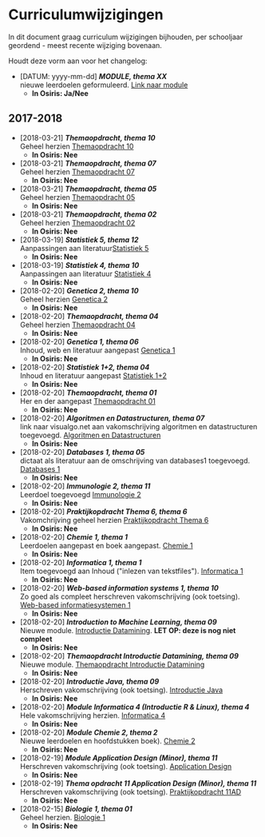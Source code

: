 # Curriculumwijzigingen

In dit document graag curriculum wijzigingen bijhouden, per schooljaar geordend - meest recente wijziging bovenaan. 

Houdt deze vorm aan voor het changelog:

- [DATUM: yyyy-mm-dd] *__MODULE, thema XX__*  
    nieuwe leerdoelen geformuleerd. [Link naar module](\#)
    - __In Osiris: Ja/Nee__

## 2017-2018

- [2018-03-21] *__Themaopdracht, thema 10__*  
    Geheel herzien [Themaopdracht 10](thema-10/praktijkopdracht10.md)
    - __In Osiris: Nee__
- [2018-03-21] *__Themaopdracht, thema 07__*  
    Geheel herzien [Themaopdracht 07](thema-02/praktijkopdracht07.md)
    - __In Osiris: Nee__
- [2018-03-21] *__Themaopdracht, thema 05__*   
    Geheel herzien [Themaopdracht 05](thema-05/praktijkopdracht05.md)
    - __In Osiris: Nee__
- [2018-03-21] *__Themaopdracht, thema 02__*   
    Geheel herzien [Themaopdracht 02](thema-02/praktijkopdracht02.md)
    - __In Osiris: Nee__
- [2018-03-19] *__Statistiek 5, thema 12__*   
    Aanpassingen aan literatuur[Statistiek 5](thema-12/statistiek5.md)
    - __In Osiris: Nee__
- [2018-03-19] *__Statistiek 4, thema 10__*   
    Aanpassingen aan literatuur [Statistiek 4](thema-10/statistiek4.md)
    - __In Osiris: Nee__
- [2018-02-20] *__Genetica 2, thema 10__*   
    Geheel herzien [Genetica 2](thema-10/genetica2.md)
    - __In Osiris: Nee__
- [2018-02-20] *__Themaopdracht, thema 04__*   
    Geheel herzien [Themaopdracht 04](thema-04/praktijkopdracht04.md)
    - __In Osiris: Nee__
- [2018-02-20] *__Genetica 1, thema 06__*   
    Inhoud, web en literatuur aangepast [Genetica 1](thema-06/genetica1.md)
    - __In Osiris: Nee__
- [2018-02-20] *__Statistiek 1+2, thema 04__*   
    Inhoud en literatuur aangepast [Statistiek 1+2](thema-04/statistiek12.md)
    - __In Osiris: Nee__
- [2018-02-20] *__Themaopdracht, thema 01__*   
    Her en der aangepast [Themaopdracht 01](thema-01/praktijkopdracht01.md)
    - __In Osiris: Nee__
- [2018-02-20] *__Algoritmen en Datastructuren, thema 07__*   
    link naar visualgo.net aan vakomschrijving algoritmen en datastructuren toegevoegd. [Algoritmen en Datastructuren](thema-07D/algoritmen_datastructuren.md)
    - __In Osiris: Nee__
- [2018-02-20] *__Databases 1, thema 05__*   
    dictaat als literatuur aan de omschrijving van databases1 toegevoegd. [Databases 1](thema-05/databases1.md)
    - __In Osiris: Nee__
- [2018-02-20] *__Immunologie 2, thema 11__*   
    Leerdoel toegevoegd [Immunologie 2](thema-11AD/immunologie2.md)
    - __In Osiris: Nee__
- [2018-02-20] *__Praktijkopdracht Thema 6, thema 6__*   
    Vakomchrijving geheel herzien [Praktijkopdracht Thema 6](thema-06/praktijkopdracht06.md)
    - __In Osiris: Nee__
- [2018-02-20] *__Chemie 1, thema 1__*   
    Leerdoelen aangepast en boek aangepast. [Chemie 1](thema-01/chemie1.md)
    - __In Osiris: Nee__
- [2018-02-20] *__Informatica 1, thema 1__*   
    Item toegevoegd aan Inhoud ("inlezen van tekstfiles"). [Informatica 1](thema-01/informatica1.md)
    - __In Osiris: Nee__
- [2018-02-20] *__Web-based information systems 1, thema 10__*   
    Zo goed als compleet herschreven vakomschrijving (ook toetsing). [Web-based informatiesystemen 1](thema-10/webbased1.md)
    - __In Osiris: Nee__
- [2018-02-20] *__Introduction to Machine Learning, thema 09__*   
    Nieuwe module. [Introductie Datamining](thema-09/introductie_datamining.md). **LET OP: deze is nog niet compleet**
    - __In Osiris: Nee__
- [2018-02-20] *__Themaopdracht Introductie Datamining, thema 09__*   
    Nieuwe module. [Themaopdracht Introductie Datamining](thema-09/praktijkopdracht09.md)
    - __In Osiris: Nee__
- [2018-02-20] *__Introductie Java, thema 09__*   
    Herschreven vakomschrijving (ook toetsing). [Introductie Java](thema-09/introductie_java.md)
    - __In Osiris: Nee__
- [2018-02-20] *__Module Informatica 4 (Introductie R & Linux), thema 4__*   
    Hele vakomschrijving herzien. [Informatica 4](thema-04/informatica4.md)
    - __In Osiris: Nee__
- [2018-02-20] *__Module Chemie 2, thema 2__*   
    Nieuwe leerdoelen en hoofdstukken boek). [Chemie 2](thema-02/chemie2.md)
    - __In Osiris: Nee__
- [2018-02-19] *__Module Application Design (Minor), thema 11__*   
    Herschreven vakomschrijving (ook toetsing). [Application Design](thema-11AD/appdesign.md)
    - __In Osiris: Nee__
- [2018-02-19] *__Thema opdracht 11 Application Design (Minor), thema 11__*   
    Herschreven vakomschrijving (ook toetsing). [Praktijkopdracht 11AD](thema-11AD/praktijkopdracht11AD.md)
    - __In Osiris: Nee__
- [2018-02-15] *__Biologie 1, thema 01__*   
    Geheel herzien. [Biologie 1](thema-01/biologie1.md)
    - __In Osiris: Nee__





